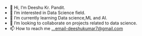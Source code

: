 - 👋 Hi, I’m Deeshu Kr. Pandit.
- 👀 I’m interested in Data Science field.
- 🌱 I’m currently learning Data science,ML and AI.
- 💞️ I’m looking to collaborate on projects related to data science.
- 📫 How to reach me ...email-deeshukumar7@gmail.com

<!---
disuja7/disuja7 is a ✨ special ✨ repository because its `README.md` (this file) appears on your GitHub profile.
You can click the Preview link to take a look at your changes.
--->
